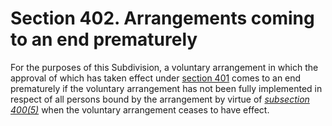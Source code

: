 # Section 402. Arrangements coming to an end prematurely

For the purposes of this Subdivision, a voluntary arrangement in which the approval of which has taken effect under [section 401](section-401.-implementation-of-proposal.md) comes to an end prematurely if the voluntary arrangement has not been fully implemented in respect of all persons bound by the arrangement by virtue of [_subsection 400\(5\)_](section-400.-decisions-of-meetings.md) when the voluntary arrangement ceases to have effect.

